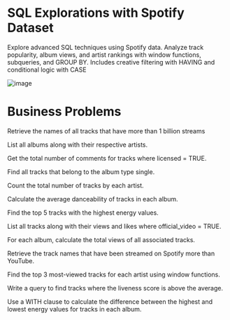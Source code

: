 # SQL Explorations with Spotify Dataset
 Explore advanced SQL techniques using Spotify data. Analyze track popularity, album views, and artist rankings with window functions, subqueries, and GROUP BY. Includes creative filtering with HAVING and conditional logic with CASE

![image](https://github.com/user-attachments/assets/f801b177-275d-4076-a001-34db3e6f35db)



# Business Problems 
Retrieve the names of all tracks that have more than 1 billion streams

List all albums along with their respective artists.

Get the total number of comments for tracks where licensed = TRUE.

Find all tracks that belong to the album type single.

Count the total number of tracks by each artist.

Calculate the average danceability of tracks in each album.

Find the top 5 tracks with the highest energy values.

List all tracks along with their views and likes where official_video = TRUE.

For each album, calculate the total views of all associated tracks.

Retrieve the track names that have been streamed on Spotify more than YouTube.

Find the top 3 most-viewed tracks for each artist using window functions.

Write a query to find tracks where the liveness score is above the average.

Use a WITH clause to calculate the difference between the highest and lowest energy values for tracks in each album.
